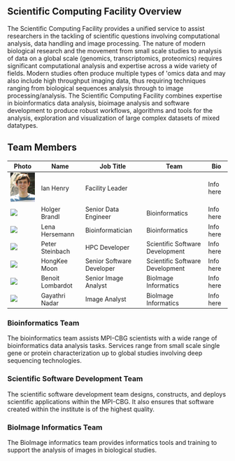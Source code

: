 ## Scientific Computing Facility Overview

The Scientific Computing Facility provides a unified service to assist researchers in the tackling of scientific questions involving computational analysis, data handling and image processing.  The nature of modern biological research and the movement from small scale studies to analysis of data on a global scale (genomics, transcriptomics, proteomics) requires significant computational analysis and expertise across a wide variety of fields. Modern studies often produce multiple types of 'omics data and may also include high throughput imaging data, thus requiring techniques ranging from biological sequences analysis through to image processing/analysis.  The Scientific Computing Facility combines expertise in bioinformatics data analysis, bioimage analysis and software development to produce robust workflows, algorithms and tools for the analysis, exploration and visualization of large complex datasets of mixed datatypes.

## Team Members

| Photo | Name | Job Title | Team | Bio |
| --- | --- | --- | --- | --- |
| <img src="./Ian_Image.png" width="100">| Ian Henry | Facility Leader | | Info here |
| <img src="https://github.com/mpicbg-scicomp/mpicbg-scicomp.github.io/blob/master/Holger_Image.png" width="100">| Holger Brandl | Senior Data Engineer | Bioinformatics | Info here |
| <img src="https://github.com/mpicbg-scicomp/mpicbg-scicomp.github.io/blob/master/Lena_Image.png" width="100">| Lena Hersemann | Bioinformatician | Bioinformatics | Info here |
| <img src="https://github.com/mpicbg-scicomp/mpicbg-scicomp.github.io/blob/master/Peter_Image.png" width="100">| Peter Steinbach | HPC Developer | Scientific Software Development | Info here |
| <img src="https://github.com/mpicbg-scicomp/mpicbg-scicomp.github.io/blob/master/HongKee_Image.png" width="100">| HongKee Moon | Senior Software Developer | Scientific Software Development | Info here |
| <img src="https://github.com/mpicbg-scicomp/mpicbg-scicomp.github.io/blob/master/Benoit_Image.png" width="100">| Benoit Lombardot | Senior Image Analyst | BioImage Informatics | Info here |
| <img src="https://github.com/mpicbg-scicomp/mpicbg-scicomp.github.io/blob/master/Gayathri_Image.png" width="100">| Gayathri Nadar | Image Analyst | BioImage Informatics | Info here |

### Bioinformatics Team

The bioinformatics team assists MPI-CBG scientists with a wide range of bioinformatics data analysis tasks.  Services range from small scale single gene or protein characterization up to global studies involving deep sequencing technologies.

### Scientific Software Development Team

The scientific software development team designs, constructs, and deploys scientific applications within the MPI-CBG. It also ensures that software created within the institute is of the highest quality.

### BioImage Informatics Team

The BioImage informatics team provides informatics tools and training to support the analysis of images in biological studies.  
